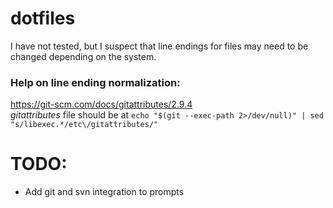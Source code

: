 # dotfiles

I have not tested, but I suspect that line endings for files may need to be changed depending on the system.

### Help on line ending normalization:
https://git-scm.com/docs/gitattributes/2.9.4<br>
_gitattributes_ file should be at `echo "$(git --exec-path 2>/dev/null)" | sed "s/libexec.*/etc\/gitattributes/"`

# TODO:
* Add git and svn integration to prompts
